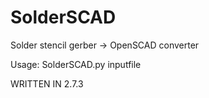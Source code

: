 SolderSCAD
==========

Solder stencil gerber -> OpenSCAD converter

Usage: SolderSCAD.py inputfile <optional outputfile>

WRITTEN IN 2.7.3
